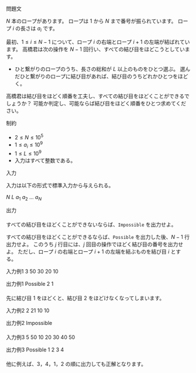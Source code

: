 問題文

$N$ 本のロープがあります。 ロープは $1$ から $N$ まで番号が振られています。 ロープ $i$ の長さは $a_i$ です。

最初、$1 \leq i \leq N-1$ について、ロープ $i$ の右端とロープ $i+1$ の左端が結ばれています。 高橋君は次の操作を $N-1$ 回行い、すべての結び目をほどこうとしています。

- ひと繋がりのロープのうち、長さの総和が $L$ 以上のものをひとつ選ぶ。 選んだひと繋がりのロープに結び目があれば、結び目のうちどれかひとつをほどく。

高橋君は結び目をほどく順番を工夫し、すべての結び目をほどくことができるでしょうか？ 可能か判定し、可能ならば結び目をほどく順番をひとつ求めてください。

制約

- $2 \leq N \leq 10^5$
- $1 \leq a_i \leq 10^9$
- $1 \leq L \leq 10^9$
- 入力はすべて整数である。

入力

入力は以下の形式で標準入力から与えられる。

$N$ $L$
$a_1$ $a_2$ $...$ $a_N$

出力

すべての結び目をほどくことができないならば、`Impossible` を出力せよ。

すべての結び目をほどくことができるならば、`Possible` を出力した後、$N-1$ 行出力せよ。 このうち $j$ 行目には、$j$ 回目の操作でほどく結び目の番号を出力せよ。 ただし、ロープ $i$ の右端とロープ $i+1$ の左端を結ぶものを結び目 $i$ とする。

入力例1
3 50
30 20 10

出力例1
Possible
2
1

先に結び目 $1$ をほどくと、結び目 $2$ をほどけなくなってしまいます。

入力例2
2 21
10 10

出力例2
Impossible

入力例3
5 50
10 20 30 40 50

出力例3
Possible
1
2
3
4

他に例えば、$3$，$4$，$1$，$2$ の順に出力しても正解となります。